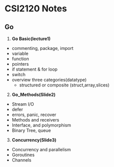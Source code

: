 # CSI2120 Notes
## Go
1. **Go Basic(lecture1)**
  - commenting, package, import
  - variable
  - function
  - pointers
  - if statement & for loop
  - switch
  - overview three categories(datatype)
      - structured or composite (struct,array,slices)

2. **Go_Methods(Slide2)**
  - Stream I/O
  - defer
  - errors, panic, recover
  - Methods and receivers
  - Interface, and polymorphism
  - Binary Tree, queue


3. **Concurrency(Slide3)**
  - Concurrency and parallelism
  - Goroutines
  - Channels
